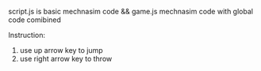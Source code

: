 script.js is basic mechnasim code &&
game.js mechnasim code with global code comibined

Instruction:
1. use up arrow key to jump
2. use right arrow key to throw


